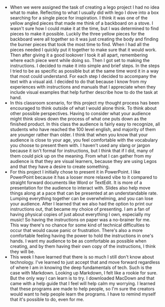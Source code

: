 - When we were assigned the task of creating a lego project I
had no idea what to make. Reflecting to what I usually did with lego
I dove into a box searching for a single piece for inspiration. I think
it was one of the yellow angled pieces that made me think of a backboard
on a stove. I wasn't sure how I could make it at the time, but I was 
determined to find pieces to make it possible. Luckily the three yellow
pieces for the backboard were all together so it was just creating the 
body and finding the burner pieces that took the most time to find. When
I had all the pieces needed I quickly put it together to make sure that
it would work. Then after giving it a good lookover I took it all apart,
remembering where each piece went while doing so.
  Then I got set to making the instructions. I decided to make it into simple 
and brief steps. In the steps I tried to be as specific as possible but 
at the same time word it in a way that most could understand. For each 
step I decided to accompany the text with a visual aid. I decided to do 
that because I know from my experiences with instructions and manuals that
I appreciate when they include visual examples that help further describe
how to do the task at hand.
- In this classroom scenario, for this project my thought process has been
encouraged to think outside of what I would alone think. To think about
other possible perspectives. Having to consider what your audience might
think slows down the process of what one puts down as the finished product.
In this class the audience is fairly easy to recognize, all students who have
reached the 100 level english, and majority of them are younger rather than
older. I think that when you know that your audience is close to your age, 
you feel comfortable with the vocabulary you choose to present them with. I
haven't used any slang or jargon because it isn't formal for instructions,
but I think that if I did, many of them could pick up on the meaning. From
what I can gather from my audience is that they are visual learners, because
they are using Legos and that they have a desire to create something. 
- For this project I initially chose to present it in PowerPoint. I like 
PowerPoint because it has a looser more relaxed vibe to it compared to 
straight forward documents like Word or TextEdit. It is more of a presentation
for the audience to interact with. Slides also help move things along at a 
pace that can be presented at an understandable rate. Lumping everything
together can be overwhelming, and you can lose your audience. 
  After I learned that we also had the option to print our instructions out,
that became my choice of presenting. I am a fan of having physical copies of
just about everything I own, especially my music! So having the instructions
on paper was a no-brainer for me. This way there's no chance for some kind of
technical difficulties to occur that would cause panic or frustration. There's
also a more comfortable feeling having the power to hold the instructions in 
one's hands. I want my audience to be as comfortable as possible when creating,
and by them having their own copy of the instructions, I think they will be. 
- This week I have learned that there is so much I still don't know about 
technology. I've learned to just accept that and move forward regardless of 
where I am in knowing the deep fundamentals of tech. Such is the case with 
Markdown. Looking up Markdown, I felt like a rookie for sure. But the only 
way I can learn is to try. I downloaded MacDown and that came with a help guide
that I feel will help calm my worrying. I learned that these programs are  made
to help people, so I'm sure the creators would want to help people learn the 
programs. I have to remind myself that it's possible to do, even for me.
